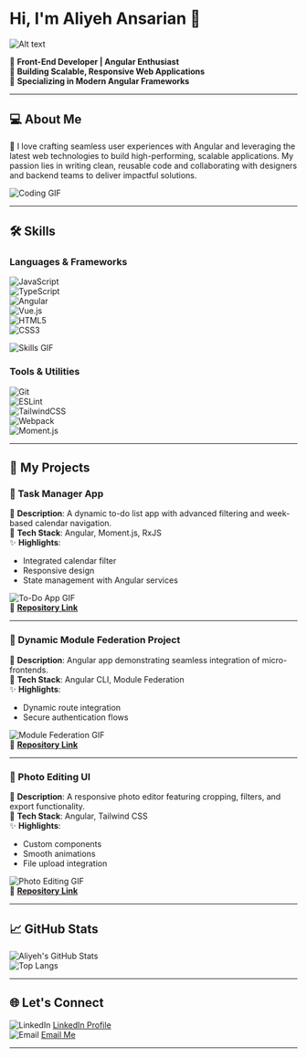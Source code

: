 # Hi, I'm Aliyeh Ansarian 👋  

![Alt text](https://i.giphy.com/media/v1.Y2lkPTc5MGI3NjExYnE0N25kNjdjMXhjMmpyN3Awc3hrajNvanllbjd1azl0OHczc2d0diZlcD12MV9pbnRlcm5hbF9naWZfYnlfaWQmY3Q9Zw/L1R1tvI9svkIWwpVYr/giphy.gif)

🌟 **Front-End Developer | Angular Enthusiast**  
🔹 **Building Scalable, Responsive Web Applications**  
🔹 **Specializing in Modern Angular Frameworks**  

---

## 💻 About Me  

🎨 I love crafting seamless user experiences with Angular and leveraging the latest web technologies to build high-performing, scalable applications. My passion lies in writing clean, reusable code and collaborating with designers and backend teams to deliver impactful solutions.  

![Coding GIF](https://github.com/aliyeh78/your-repository-name/blob/main/assets/coding.gif)  

---

## 🛠️ Skills  

### **Languages & Frameworks**  
![JavaScript](https://img.shields.io/badge/JavaScript-F7DF1E?style=for-the-badge&logo=javascript&logoColor=black)  
![TypeScript](https://img.shields.io/badge/TypeScript-007ACC?style=for-the-badge&logo=typescript&logoColor=white)  
![Angular](https://img.shields.io/badge/Angular-DD0031?style=for-the-badge&logo=angular&logoColor=white)  
![Vue.js](https://img.shields.io/badge/Vue.js-35495E?style=for-the-badge&logo=vue.js&logoColor=4FC08D)  
![HTML5](https://img.shields.io/badge/HTML5-E34F26?style=for-the-badge&logo=html5&logoColor=white)  
![CSS3](https://img.shields.io/badge/CSS3-1572B6?style=for-the-badge&logo=css3&logoColor=white)  

![Skills GIF](https://github.com/aliyeh78/your-repository-name/blob/main/assets/skills.gif)  

### **Tools & Utilities**  
![Git](https://img.shields.io/badge/Git-F05032?style=for-the-badge&logo=git&logoColor=white)  
![ESLint](https://img.shields.io/badge/ESLint-4B32C3?style=for-the-badge&logo=eslint&logoColor=white)  
![TailwindCSS](https://img.shields.io/badge/TailwindCSS-06B6D4?style=for-the-badge&logo=tailwindcss&logoColor=white)  
![Webpack](https://img.shields.io/badge/Webpack-8DD6F9?style=for-the-badge&logo=webpack&logoColor=black)  
![Moment.js](https://img.shields.io/badge/Moment.js-000000?style=for-the-badge&logo=javascript&logoColor=white)  

---

## 🚀 My Projects  

### **📌 Task Manager App**  
📝 **Description**: A dynamic to-do list app with advanced filtering and week-based calendar navigation.  
🔧 **Tech Stack**: Angular, Moment.js, RxJS  
✨ **Highlights**:  
- Integrated calendar filter  
- Responsive design  
- State management with Angular services  

![To-Do App GIF](https://github.com/aliyeh78/your-repository-name/blob/main/assets/todo-app.gif)  
🔗 **[Repository Link](https://github.com/aliyeh78)**  

---

### **📌 Dynamic Module Federation Project**  
📝 **Description**: Angular app demonstrating seamless integration of micro-frontends.  
🔧 **Tech Stack**: Angular CLI, Module Federation  
✨ **Highlights**:  
- Dynamic route integration  
- Secure authentication flows  

![Module Federation GIF](https://github.com/aliyeh78/your-repository-name/blob/main/assets/module-federation.gif)  
🔗 **[Repository Link](https://github.com/aliyeh78)**  

---

### **📌 Photo Editing UI**  
📝 **Description**: A responsive photo editor featuring cropping, filters, and export functionality.  
🔧 **Tech Stack**: Angular, Tailwind CSS  
✨ **Highlights**:  
- Custom components  
- Smooth animations  
- File upload integration  

![Photo Editing GIF](https://github.com/aliyeh78/your-repository-name/blob/main/assets/photo-editing.gif)  
🔗 **[Repository Link](https://github.com/aliyeh78)**  

---

## 📈 GitHub Stats  

![Aliyeh's GitHub Stats](https://github-readme-stats.vercel.app/api?username=aliyeh78&show_icons=true&theme=radical)  
![Top Langs](https://github-readme-stats.vercel.app/api/top-langs/?username=aliyeh78&layout=compact&theme=radical)  

---

## 🌐 Let's Connect  

![LinkedIn](https://img.shields.io/badge/LinkedIn-0077B5?style=for-the-badge&logo=linkedin&logoColor=white) [LinkedIn Profile](https://www.linkedin.com/in/aliyeh78)  
![Email](https://img.shields.io/badge/Email-D14836?style=for-the-badge&logo=gmail&logoColor=white) [Email Me](mailto:your.email@example.com)  

---

